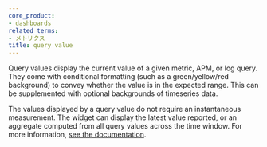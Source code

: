 ```yaml
---
core_product:
- dashboards
related_terms:
- メトリクス
title: query value
---
```

Query values display the current value of a given metric, APM, or log query. They come with conditional formatting (such as a green/yellow/red background) to convey whether the value is in the expected range. This can be supplemented with optional backgrounds of timeseries data. 

The values displayed by a query value do not require an instantaneous measurement. The widget can display the latest value reported, or an aggregate computed from all query values across the time window. For more information, <a href="/dashboards/widgets/query_value/">see the documentation</a>.